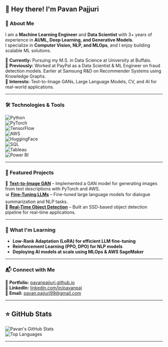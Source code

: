 ## 👋 Hey there! I'm Pavan Pajjuri  

### 🚀 About Me  
I am a **Machine Learning Engineer** and **Data Scientist** with 3+ years of experience in **AI/ML, Deep Learning, and Generative Models**.  
I specialize in **Computer Vision, NLP, and MLOps**, and I enjoy building scalable ML solutions.  

🔹 **Currently:** Pursuing my M.S. in Data Science at University at Buffalo.  
🔹 **Previously:** Worked at PayPal as a Data Scientist & ML Engineer on fraud detection models. Earlier at Samsung R&D on Recommender Systems using Knowledge Graphs.  
🔹 **Interests:** Text-to-Image GANs, Large Language Models, CV, and AI for real-world applications.  

---

### 🛠️ Technologies & Tools  
![Python](https://img.shields.io/badge/Python-3776AB?style=flat&logo=python&logoColor=white)  
![PyTorch](https://img.shields.io/badge/PyTorch-EE4C2C?style=flat&logo=pytorch&logoColor=white)  
![TensorFlow](https://img.shields.io/badge/TensorFlow-FF6F00?style=flat&logo=tensorflow&logoColor=white)  
![AWS](https://img.shields.io/badge/AWS-232F3E?style=flat&logo=amazon-aws&logoColor=white)  
![HuggingFace](https://img.shields.io/badge/HuggingFace-FFCC4D?style=flat&logo=hugging-face&logoColor=black)  
![SQL](https://img.shields.io/badge/SQL-4479A1?style=flat&logo=postgresql&logoColor=white)  
![Tableau](https://img.shields.io/badge/Tableau-E97627?style=flat&logo=tableau&logoColor=white)  
![Power BI](https://img.shields.io/badge/PowerBI-F2C811?style=flat&logo=power-bi&logoColor=black)  

---

### 📌 Featured Projects  
🚀 **[Text-to-Image GAN](https://github.com/pavanpajjuri/Text-to-Image-GAN-from-scratch)** – Implemented a GAN model for generating images from text descriptions with PyTorch and AWS.  
📊 **[Fine-Tuning LLMs](https://github.com/pavanpajjuri/Fine-Tuning-Large-Language-Models-for-Conversational-AI)** – Fine-tuned large language models for dialogue summarization and NLP tasks.  
🎯 **[Real-Time Object Detection](https://github.com/pavanpajjuri/Fine-Tuning-Large-Language-Models-for-Conversational-AI)** – Built an SSD-based object detection pipeline for real-time applications.  

---

### 📖 What I'm Learning  
- **Low-Rank Adaptation (LoRA) for efficient LLM fine-tuning**  
- **Reinforcement Learning (PPO, DPO) for NLP models**  
- **Deploying AI models at scale using MLOps & AWS SageMaker**  

---

### 📬 Connect with Me  
🔗 **Portfolio:** [pavanpajjuri.github.io](https://pavanpajjuri.github.io/)  
🔗 **LinkedIn:** [linkedin.com/in/pavanpaj](https://www.linkedin.com/in/pavanpaj/)  
🔗 **Email:** [pavan.pajjuri99@gmail.com](mailto:pavan.pajjuri99@gmail.com)  

---

## ⭐ GitHub Stats  

![Pavan's GitHub Stats](https://github-readme-stats.vercel.app/api?username=pavanpajjuri&show_icons=true&theme=light)  
![Top Languages](https://github-readme-stats.vercel.app/api/top-langs/?username=pavanpajjuri&layout=compact&theme=light)  

---

